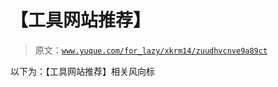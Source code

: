 # 【工具网站推荐】

> 原文：[`www.yuque.com/for_lazy/xkrm14/zuudhvcnve9a89ct`](https://www.yuque.com/for_lazy/xkrm14/zuudhvcnve9a89ct)



以下为：【工具网站推荐】相关风向标 



